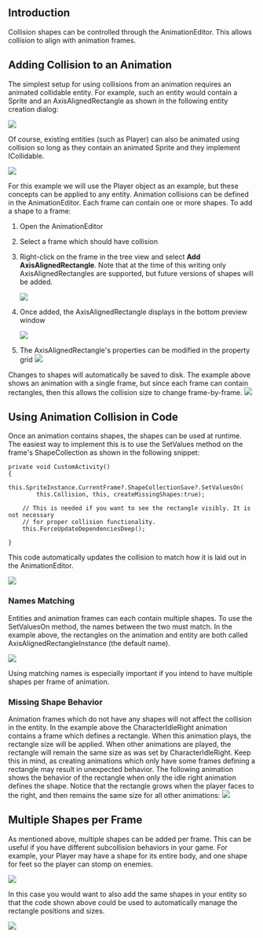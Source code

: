 ## Introduction

Collision shapes can be controlled through the AnimationEditor. This allows collision to align with animation frames.

## Adding Collision to an Animation

The simplest setup for using collisions from an animation requires an animated collidable entity. For example, such an entity would contain a Sprite and an AxisAlignedRectangle as shown in the following entity creation dialog:

![](/media/2022-09-img_6318aeba948b2.png)

Of course, existing entities (such as Player) can also be animated using collision so long as they contain an animated Sprite and they implement ICollidable.

![](/media/2022-09-img_6318af128fb39.png)

For this example we will use the Player object as an example, but these concepts can be applied to any entity. Animation collisions can be defined in the AnimationEditor. Each frame can contain one or more shapes. To add a shape to a frame:

1.  Open the AnimationEditor

2.  Select a frame which should have collision

3.  Right-click on the frame in the tree view and select **Add AxisAlignedRectangle**. Note that at the time of this writing only AxisAlignedRectangles are supported, but future versions of shapes will be added.

    ![](/media/2022-09-img_6318afa81afc7.png)

4.  Once added, the AxisAlignedRectangle displays in the bottom preview window

    ![](/media/2022-09-img_6318b05279e63.png)

5.  The AxisAlignedRectangle's properties can be modified in the property grid [![](/wp-content/uploads/2022/09/07_08-53-49.gif)](/wp-content/uploads/2022/09/07_08-53-49.gif)

Changes to shapes will automatically be saved to disk. The example above shows an animation with a single frame, but since each frame can contain rectangles, then this allows the collision size to change frame-by-frame. [![](/wp-content/uploads/2022/09/07_09-30-33.gif)](/wp-content/uploads/2022/09/07_09-30-33.gif)

## Using Animation Collision in Code

Once an animation contains shapes, the shapes can be used at runtime. The easiest way to implement this is to use the SetValues method on the frame's ShapeCollection as shown in the following snippet:

    private void CustomActivity()
    {
        this.SpriteInstance.CurrentFrame?.ShapeCollectionSave?.SetValuesOn(
            this.Collision, this, createMissingShapes:true);

        // This is needed if you want to see the rectangle visibly. It is not necessary
        // for proper collision functionality.
        this.ForceUpdateDependenciesDeep();

    }

This code automatically updates the collision to match how it is laid out in the AnimationEditor.

![](/media/2022-09-img_6318b594379f0.png)

### Names Matching

Entities and animation frames can each contain multiple shapes. To use the SetValuesOn method, the names between the two must match. In the example above, the rectangles on the animation and entity are both called AxisAlignedRectangleInstance (the default name).

![](/media/2022-09-img_6318b64256fe2.png)

Using matching names is especially important if you intend to have multiple shapes per frame of animation.

### Missing Shape Behavior

Animation frames which do not have any shapes will not affect the collision in the entity. In the example above the CharacterIdleRight animation contains a frame which defines a rectangle. When this animation plays, the rectangle size will be applied. When other animations are played, the rectangle will remain the same size as was set by CharacterIdleRight. Keep this in mind, as creating animations which only have some frames defining a rectangle may result in unexpected behavior. The following animation shows the behavior of the rectangle when only the idle right animation defines the shape. Notice that the rectangle grows when the player faces to the right, and then remains the same size for all other animations: [![](/wp-content/uploads/2022/09/07_09-23-17.gif)](/wp-content/uploads/2022/09/07_09-23-17.gif)

## Multiple Shapes per Frame

As mentioned above, multiple shapes can be added per frame. This can be useful if you have different subcollision behaviors in your game. For example, your Player may have a shape for its entire body, and one shape for feet so the player can stomp on enemies.

![](/media/2022-09-img_6318ba03080c3.png)

In this case you would want to also add the same shapes in your entity so that the code shown above could be used to automatically manage the rectangle positions and sizes.

![](/media/2022-09-img_6318ba37dc88d.png)
